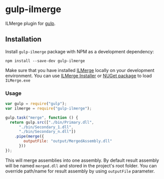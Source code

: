 # gulp-ilmerge
ILMerge plugin for [gulp](https://github.com/wearefractal/gulp).

## Installation

Install `gulp-ilmerge` package with NPM as a development dependency:

```shell
npm install --save-dev gulp-ilmerge
```

Make sure that you have installed [ILMerge](http://research.microsoft.com/en-us/people/mbarnett/ilmerge.aspx) locally on your development environment.
You can use [ILMerge Installer](https://www.microsoft.com/en-us/download/details.aspx?id=17630) or [NUGet package](https://www.nuget.org/packages/ilmerge) to load `ILMerge.exe`

### Usage

```javascript
var gulp = require("gulp");
var ilmerge = require("gulp-ilmerge");

gulp.task("merge", function () {
  return gulp.src(["./bin/Primary.dll",
      "./bin/Secondary_1.dll",
      "./bin/Secondary_n.dll"])
    .pipe(merge({
        outputFile: "output/MergedAssembly.dll"
      }))
});
```

This will merge assemblies into one assembly. By default result assembly will be named `merged.dll` and stored in the project's root folder.
You can override path/name for result assembly by using `outputFile` parameter.
